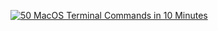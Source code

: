 [![50 MacOS Terminal Commands in 10 Minutes](https://img.youtube.com/vi/qOrlYzqXPa8/0.jpg)](https://www.youtube.com/watch?v=qOrlYzqXPa8)